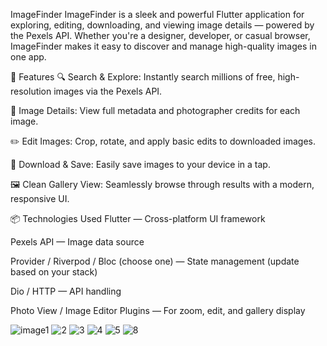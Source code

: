 ImageFinder
ImageFinder is a sleek and powerful Flutter application for exploring, editing, downloading, and viewing image details — powered by the Pexels API. Whether you're a designer, developer, or casual browser, ImageFinder makes it easy to discover and manage high-quality images in one app.

🚀 Features
🔍 Search & Explore: Instantly search millions of free, high-resolution images via the Pexels API.

📸 Image Details: View full metadata and photographer credits for each image.

✏️ Edit Images: Crop, rotate, and apply basic edits to downloaded images.

💾 Download & Save: Easily save images to your device in a tap.

🖼️ Clean Gallery View: Seamlessly browse through results with a modern, responsive UI.

📦 Technologies Used
Flutter — Cross-platform UI framework

Pexels API — Image data source

Provider / Riverpod / Bloc (choose one) — State management (update based on your stack)

Dio / HTTP — API handling

Photo View / Image Editor Plugins — For zoom, edit, and gallery display

![image1](https://github.com/user-attachments/assets/057a3c83-eb17-4275-b02c-c1da7f1c434a)
![2](https://github.com/user-attachments/assets/9b5f0226-b747-433f-a2c9-28f91779fca6)
![3](https://github.com/user-attachments/assets/06c92a51-f4dc-4105-bf39-50002c985697)
![4](https://github.com/user-attachments/assets/d3c6e795-8ac8-459d-ae1e-0b3d6c9cd661)
![5](https://github.com/user-attachments/assets/9f906872-25d2-444e-87c8-6b9d04ad1ae4)
![8](https://github.com/user-attachments/assets/9715b0cd-72b8-498b-a88d-9b24cd02925e)


